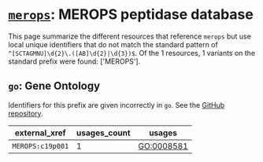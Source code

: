 # [`merops`](https://bioregistry.io/merops): MEROPS peptidase database

This page summarize the different resources that reference `merops`
but use local unique identifiers that do not match the standard pattern of
`^[SCTAGMNU]\d{2}\.([AB]\d{2}|\d{3})$`. Of the 1 resources,
1 variants on the standard prefix were found: ['MEROPS'].

## `go`: Gene Ontology

Identifiers for this prefix are given incorrectly in `go`. See the [GitHub repository](https://github.com/geneontology/go-ontology).

| external_xref    |   usages_count | usages                                                  |
|------------------|----------------|---------------------------------------------------------|
| `MEROPS:c19p001` |              1 | [GO:0008581](http://purl.obolibrary.org/obo/GO_0008581) |

